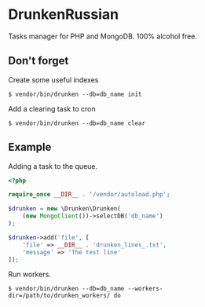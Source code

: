 # DrunkenRussian
Tasks manager for PHP and MongoDB. 100% alcohol free.

## Don't forget

Create some useful indexes

```shell
$ vendor/bin/drunken --db=db_name init
```

Add a clearing task to cron

```shell
$ vendor/bin/drunken --db=db_name clear
```

## Example

Adding a task to the queue.

```php
<?php

require_once __DIR__ . '/vendor/autoload.php';

$drunken = new \Drunken\Drunken(
    (new MongoClient())->selectDB('db_name')
);

$drunken->add('file', [
    'file' => __DIR__ . 'drunken_lines_.txt',
    'message' => 'The test line'
]);
```

Run workers.

```shell
$ vendor/bin/drunken --db=db_name --workers-dir=/path/to/drunken_workers/ do
```
